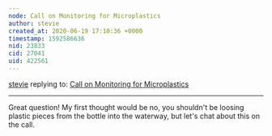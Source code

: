 ```yaml
---
node: Call on Monitoring for Microplastics
author: stevie
created_at: 2020-06-19 17:10:36 +0000
timestamp: 1592586636
nid: 23833
cid: 27041
uid: 422561
---
```




[stevie](../profile/stevie) replying to: [Call on Monitoring for Microplastics](../notes/stevie/06-12-2020/call-on-monitoring-for-microplastics)

----
Great question! My first thought would be no, you shouldn't be loosing plastic pieces from the bottle into the waterway, but let's chat about this on the call. 
